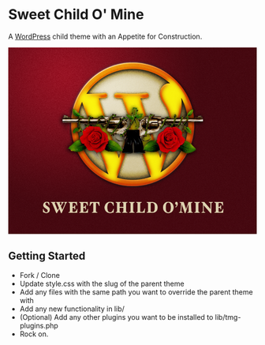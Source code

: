 Sweet Child O' Mine
===================

A [WordPress] child theme with an Appetite for Construction.

![Sweet Child O Mine](./screenshot.png)

## Getting Started
  - Fork / Clone
  - Update style.css with the slug of the parent theme
  - Add any files with the same path you want to override the parent theme with
  - Add any new functionality in lib/
  - (Optional) Add any other plugins you want to be installed to lib/tmg-plugins.php
  - Rock on.

[WordPress]: http://www.wordpress.org
